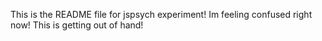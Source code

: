 This is the README file for jspsych experiment!
Im feeling confused right now!
This is getting out of hand!
